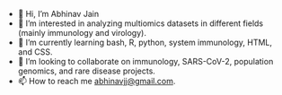 - 👋 Hi, I’m Abhinav Jain
- 👀 I’m interested in analyzing multiomics datasets in different fields (mainly immunology and virology). 
- 🌱 I’m currently learning bash, R, python, system immunology, HTML, and CSS.
- 💞️ I’m looking to collaborate on immunology, SARS-CoV-2, population genomics, and rare disease projects.
- 📫 How to reach me abhinavjj@gmail.com. 

<!---
Ajaingithub/Ajaingithub is a ✨ special ✨ repository because its `README.md` (this file) appears on your GitHub profile.
You can click the Preview link to take a look at your changes.
--->
